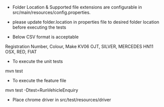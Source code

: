 * Folder Location & Supported file extensions are configurable in src/main/resources/config.properties. 

* please update folder.location in properties file to desired folder location before executing the tests

* Below CSV format is acceptable

Registration Number,	Colour,	Make
KV06 OJT,	SILVER,	MERCEDES
HN11 OSX,	RED,	FIAT

* To execute the unit tests 

mvn test

* To execute the feature file 

mvn test -Dtest=RunVehicleEnquiry

* Place chrome driver in src/test/resources/driver

